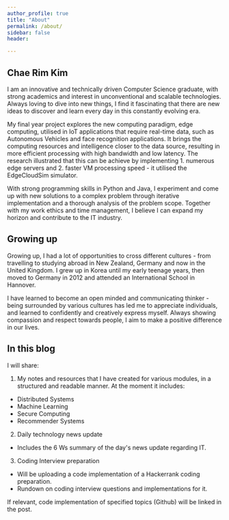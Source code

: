 ```yaml
---
author_profile: true
title: "About"
permalink: /about/
sidebar: false
header:

---
```


## Chae Rim Kim
I am an innovative and technically driven Computer Science graduate, with strong academics and interest in unconventional and scalable technologies. Always loving to dive into new things, I find it fascinating that there are new ideas to discover and learn every day in this constantly evolving era.

My final year project explores the new computing paradigm, edge computing, utilised in IoT applications that require real-time data, such as Autonomous Vehicles and face recognition applications. It brings the computing resources and intelligence closer to the data source, resulting in more efficient processing with high bandwidth and low latency. The research illustrated that this can be achieve by implementing 1. numerous edge servers and 2. faster VM processing speed - it utilised the EdgeCloudSim simulator.

With strong programming skills in Python and Java, I experiment and come up with new solutions to a complex problem through iterative implementation and a thorough analysis of the problem scope. Together with my work ethics and time management, I believe I can expand my horizon and contribute to the IT industry.


## Growing up
Growing up, I had a lot of opportunities to cross different cultures - from travelling to studying abroad in New Zealand, Germany and now in the United Kingdom. I grew up in Korea until my early teenage years, then moved to Germany in 2012 and attended an International School in Hannover.

I have learned to become an open minded and communicating thinker - being surrounded by various cultures has led me to appreciate individuals, and learned to confidently and creatively express myself. Always showing compassion and respect towards people, I aim to make a positive difference in our lives.



## In this blog

I will share:
1. My notes and resources that I have created for various modules, in a structured and readable manner. At the moment it includes:
  - Distributed Systems
  - Machine Learning
  - Secure Computing
  - Recommender Systems

2. Daily technology news update
  - Includes the 6 Ws summary of the day's news update regarding IT.

3. Coding Interview preparation
  - Will be uploading a code implementation of a Hackerrank coding preparation.
  - Rundown on coding interview questions and implementations for it.


If relevant, code implementation of specified topics (Github) will be linked in the post.
